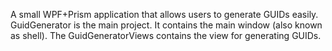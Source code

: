 A small WPF+Prism application that allows users to generate GUIDs easily.
GuidGenerator is the main project. It contains the main window (also known as shell).
The GuidGeneratorViews contains the view for generating GUIDs.
